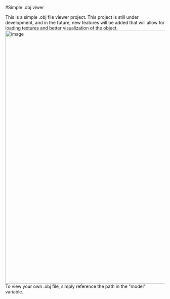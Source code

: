 #Simple .obj viwer

This is a simple .obj file viewer project. This project is still under development, and in the future, new features will be added that will allow for loading textures and better visualization of the object.
<img width="796" alt="image" src="https://github.com/henrysoares/3D-Object-Viwer/assets/96996209/ddc1216f-4d3d-4c0b-a37d-2174fdda25be">
To view your own .obj file, simply reference the path in the "model" variable.

